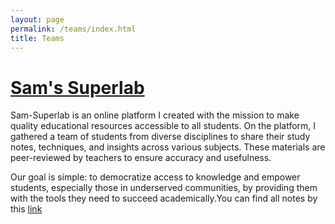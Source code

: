 ```yaml
---
layout: page
permalink: /teams/index.html
title: Teams
---
```


# [Sam's Superlab](https://ssr-web-sam.vercel.app/)

Sam-Superlab is an online platform I created with the mission to make quality educational resources accessible to all students. On the platform, I gathered a team of students from diverse disciplines to share their study notes, techniques, and insights across various subjects. These materials are peer-reviewed by teachers to ensure accuracy and usefulness.

Our goal is simple: to democratize access to knowledge and empower students, especially those in underserved communities, by providing them with the tools they need to succeed academically.You can find all notes by this [link](https://ssr-web-sam.vercel.app/)
